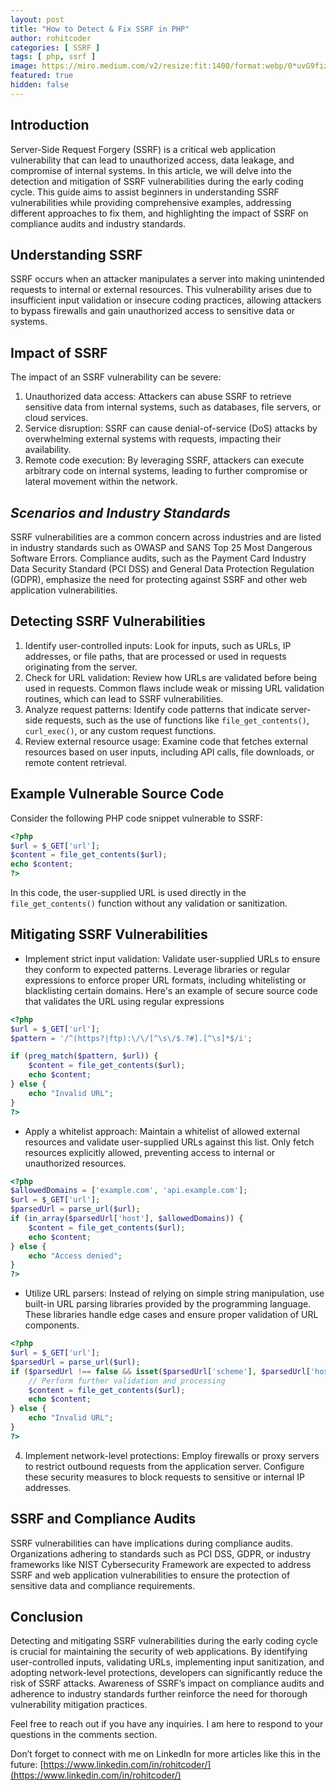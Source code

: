```yaml
---
layout: post
title: "How to Detect & Fix SSRF in PHP"
author: rohitcoder
categories: [ SSRF ]
tags: [ php, ssrf ]
image: https://miro.medium.com/v2/resize:fit:1400/format:webp/0*uvG9fizM5_XcZ8ic.png
featured: true
hidden: false
---
```


**Introduction**
-----------------
Server-Side Request Forgery (SSRF) is a critical web application vulnerability that can lead to unauthorized access, data leakage, and compromise of internal systems. In this article, we will delve into the detection and mitigation of SSRF vulnerabilities during the early coding cycle. This guide aims to assist beginners in understanding SSRF vulnerabilities while providing comprehensive examples, addressing different approaches to fix them, and highlighting the impact of SSRF on compliance audits and industry standards.

**Understanding SSRF**
-----------------------
SSRF occurs when an attacker manipulates a server into making unintended requests to internal or external resources. This vulnerability arises due to insufficient input validation or insecure coding practices, allowing attackers to bypass firewalls and gain unauthorized access to sensitive data or systems.

**Impact of SSRF**
-------------------
The impact of an SSRF vulnerability can be severe:

1. Unauthorized data access: Attackers can abuse SSRF to retrieve sensitive data from internal systems, such as databases, file servers, or cloud services.
2. Service disruption: SSRF can cause denial-of-service (DoS) attacks by overwhelming external systems with requests, impacting their availability.
3. Remote code execution: By leveraging SSRF, attackers can execute arbitrary code on internal systems, leading to further compromise or lateral movement within the network.

**_Scenarios and Industry Standards_**
---------------------------------------
SSRF vulnerabilities are a common concern across industries and are listed in industry standards such as OWASP and SANS Top 25 Most Dangerous Software Errors. Compliance audits, such as the Payment Card Industry Data Security Standard (PCI DSS) and General Data Protection Regulation (GDPR), emphasize the need for protecting against SSRF and other web application vulnerabilities.

**Detecting SSRF Vulnerabilities**
-----------------------------------
1. Identify user-controlled inputs: Look for inputs, such as URLs, IP addresses, or file paths, that are processed or used in requests originating from the server.
2. Check for URL validation: Review how URLs are validated before being used in requests. Common flaws include weak or missing URL validation routines, which can lead to SSRF vulnerabilities.
3. Analyze request patterns: Identify code patterns that indicate server-side requests, such as the use of functions like `file_get_contents()`, `curl_exec()`, or any custom request functions.
4. Review external resource usage: Examine code that fetches external resources based on user inputs, including API calls, file downloads, or remote content retrieval.

**Example Vulnerable Source Code**
-----------------------------------
Consider the following PHP code snippet vulnerable to SSRF:

```php
<?php  
$url = $_GET['url'];  
$content = file_get_contents($url);  
echo $content;  
?>
```

In this code, the user-supplied URL is used directly in the ``file_get_contents()`` function without any validation or sanitization.

**Mitigating SSRF Vulnerabilities**
------------------------------------
- Implement strict input validation: Validate user-supplied URLs to ensure they conform to expected patterns. Leverage libraries or regular expressions to enforce proper URL formats, including whitelisting or blacklisting certain domains. 
Here's an example of secure source code that validates the URL using regular expressions

```php
<?php
$url = $_GET['url'];
$pattern = '/^(https?|ftp):\/\/[^\s\/$.?#].[^\s]*$/i';

if (preg_match($pattern, $url)) {
    $content = file_get_contents($url);
    echo $content;
} else {
    echo "Invalid URL";
}
?>
```
- Apply a whitelist approach: Maintain a whitelist of allowed external resources and validate user-supplied URLs against this list. Only fetch resources explicitly allowed, preventing access to internal or unauthorized resources.
```php
<?php
$allowedDomains = ['example.com', 'api.example.com'];
$url = $_GET['url'];
$parsedUrl = parse_url($url);
if (in_array($parsedUrl['host'], $allowedDomains)) {
    $content = file_get_contents($url);
    echo $content;
} else {
    echo "Access denied";
}
?>
```
- Utilize URL parsers: Instead of relying on simple string manipulation, use built-in URL parsing libraries provided by the programming language. These libraries handle edge cases and ensure proper validation of URL components.
```php
<?php
$url = $_GET['url'];
$parsedUrl = parse_url($url);
if ($parsedUrl !== false && isset($parsedUrl['scheme'], $parsedUrl['host'])) {
    // Perform further validation and processing
    $content = file_get_contents($url);
    echo $content;
} else {
    echo "Invalid URL";
}
?>
```
4. Implement network-level protections: Employ firewalls or proxy servers to restrict outbound requests from the application server. Configure these security measures to block requests to sensitive or internal IP addresses.

**SSRF and Compliance Audits**
-------------------------------
SSRF vulnerabilities can have implications during compliance audits. Organizations adhering to standards such as PCI DSS, GDPR, or industry frameworks like NIST Cybersecurity Framework are expected to address SSRF and web application vulnerabilities to ensure the protection of sensitive data and compliance requirements.

**Conclusion**
---------------
Detecting and mitigating SSRF vulnerabilities during the early coding cycle is crucial for maintaining the security of web applications. By identifying user-controlled inputs, validating URLs, implementing input sanitization, and adopting network-level protections, developers can significantly reduce the risk of SSRF attacks. Awareness of SSRF’s impact on compliance audits and adherence to industry standards further reinforce the need for thorough vulnerability mitigation practices.

Feel free to reach out if you have any inquiries. I am here to respond to your questions in the comments section.

Don’t forget to connect with me on LinkedIn for more articles like this in the future: [https://www.linkedin.com/in/rohitcoder/](https://www.linkedin.com/in/rohitcoder/)